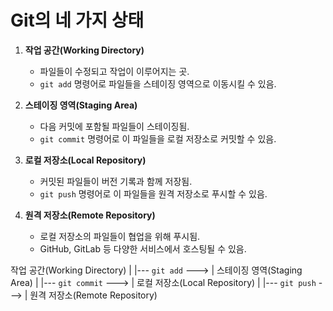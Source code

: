 # Git의 네 가지 상태

1. **작업 공간(Working Directory)**
   - 파일들이 수정되고 작업이 이루어지는 곳.
   - `git add` 명령어로 파일들을 스테이징 영역으로 이동시킬 수 있음.

2. **스테이징 영역(Staging Area)**
   - 다음 커밋에 포함될 파일들이 스테이징됨.
   - `git commit` 명령어로 이 파일들을 로컬 저장소로 커밋할 수 있음.

3. **로컬 저장소(Local Repository)**
   - 커밋된 파일들이 버전 기록과 함께 저장됨.
   - `git push` 명령어로 이 파일들을 원격 저장소로 푸시할 수 있음.

4. **원격 저장소(Remote Repository)**
   - 로컬 저장소의 파일들이 협업을 위해 푸시됨.
   - GitHub, GitLab 등 다양한 서비스에서 호스팅될 수 있음.


작업 공간(Working Directory)
      |
      |--- `git add` --->
      |
스테이징 영역(Staging Area)
      |
      |--- `git commit` --->
      |
로컬 저장소(Local Repository)
      |
      |--- `git push` --->
      |
원격 저장소(Remote Repository)

